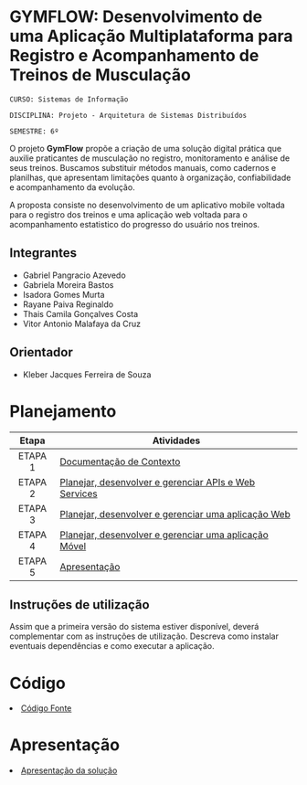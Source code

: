 # GYMFLOW: Desenvolvimento de uma Aplicação Multiplataforma para Registro e Acompanhamento de Treinos de Musculação

`CURSO: Sistemas de Informação`

`DISCIPLINA: Projeto - Arquitetura de Sistemas Distribuídos`

`SEMESTRE: 6º`

O projeto **GymFlow** propõe a criação de uma solução digital prática que auxilie praticantes de musculação no registro, monitoramento e análise de seus treinos. Buscamos substituir métodos manuais, como cadernos e planilhas, que apresentam limitações quanto à organização, confiabilidade e acompanhamento da evolução.

A proposta consiste no desenvolvimento de um aplicativo mobile voltada para o registro dos treinos e uma aplicação web voltada para o acompanhamento estatistico do progresso do usuário nos treinos.

## Integrantes

* Gabriel Pangracio Azevedo
* Gabriela Moreira Bastos
* Isadora Gomes Murta
* Rayane Paiva Reginaldo
* Thais Camila Gonçalves Costa
* Vitor Antonio Malafaya da Cruz

## Orientador

* Kleber Jacques Ferreira de Souza

# Planejamento

| Etapa         | Atividades |
|  :----:   | ----------- |
| ETAPA 1         |[Documentação de Contexto](docs/contexto.md) <br> |
| ETAPA 2         |[Planejar, desenvolver e gerenciar APIs e Web Services](docs/backend-apis.md) <br> |
| ETAPA 3         |[Planejar, desenvolver e gerenciar uma aplicação Web](docs/frontend-web.md) |
| ETAPA 4        |[Planejar, desenvolver e gerenciar uma aplicação Móvel](docs/frontend-mobile.md) <br>  |
| ETAPA 5         | [Apresentação](presentation/README.md) |
## Instruções de utilização

Assim que a primeira versão do sistema estiver disponível, deverá complementar com as instruções de utilização. Descreva como instalar eventuais dependências e como executar a aplicação.

# Código

<li><a href="src/README.md"> Código Fonte</a></li>

# Apresentação

<li><a href="presentation/README.md"> Apresentação da solução</a></li>
